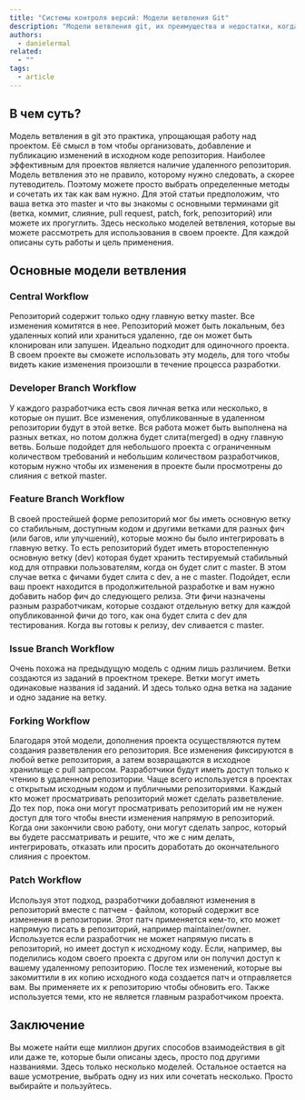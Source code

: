 ```yaml
---
title: "Системы контроля версий: Модели ветвления Git"
description: "Модели ветвления git, их преимущества и недостатки, когда использовать"
authors:
  - danielermal
related:
  - ""
tags:
  - article
---
```


<!--
1. В description есть описание для соцсетей и поисковиков, не больше 200 символов
2. В authors есть ники авторов основного текста
3. В contributors перечислены ники всех соавторов и тех, кто работал над текстом (дописали «На практике»? Переписали блок? Вам сюда)
4. В keywords записаны ключевые слова для SEO: пишем сюда слова или фразы, которых нет в тексте статьи, но по ним могут искать этот материал
5. Удалены все пустые теги в шапке
6. Подпапка автора есть в папке _people/_
7. Демки лежат в подпапке _demos/_
8. В related добавлено три ссылки на материалы Доки, которые будут предлагаться в конце. Не добавляем следующий или предыдущий материал в разделе
-->

## В чем суть?
Модель ветвления в git это практика, упрощающая работу над проектом. Её смысл в том чтобы организовать, добавление и публикацию изменений в исходном коде репозитория. Наиболее эффективным для проектов является наличие удаленного репозитория. Модель ветвления это не правило, которому нужно следовать, а скорее путеводитель. Поэтому можете просто выбрать определенные методы и сочетать их так как вам нужно.
Для этой статьи предположим, что ваша ветка это master и что вы знакомы с основными терминами git (ветка, коммит, слияние, pull request, patch, fork, репозиторий) или можете их прогуглить.
Здесь несколько моделей ветвления, которые вы можете рассмотреть для использования в своем проекте. Для каждой описаны суть работы и цель применения.

## Основные модели ветвления
### Central Workflow
Репозиторий содержит только одну главную ветку master. Все изменения комитятся в нее. Репозиторий может быть локальным, без удаленных копий или храниться удаленно, где он может быть клонирован или запушен.
Идеально подходит для одиночного проекта. В своем проекте вы сможете использовать эту модель, для того чтобы видеть какие изменения произошли в течение процесса разработки.
### Developer Branch Workflow
У каждого разработчика есть своя личная ветка или несколько, в которые он пушит. Все изменения, опубликованные в удаленном репозитории будут в этой ветке. Вся работа может быть выполнена на разных ветках, но потом должна будет слита(merged) в одну главную ветвь.
Больше подойдет для небольшого проекта с ограниченным количеством требований и небольшим количеством разработчиков, которым нужно чтобы их изменения в проекте были просмотрены до слияния с веткой master.
### Feature Branch Workflow
В своей простейшей форме репозиторий мог бы иметь основную ветку со стабильным, доступным кодом и другими ветками для разных фич (или багов, или улучшений), которые можно бы было интегрировать в главную ветку. То есть репозиторий будет иметь второстепенную основную ветку (dev) которая будет хранить тестируемый стабильный код для отправки пользователям, когда он будет слит с master. В этом случае ветка с фичами будет слита с dev, а не с master.
Подойдет, если ваш проект находится в продолжительной разработке и вам нужно добавить набор фич до следующего релиза. Эти фичи назначены разным разработчикам, которые создают отдельную ветку для каждой опубликованной фичи до того, как она будет слита с dev для тестирования. Когда вы готовы к релизу, dev сливается с master.
### Issue Branch Workflow
Очень похожа на предыдущую модель с одним лишь различием. Ветки создаются из заданий в проектном трекере. Ветки могут иметь одинаковые названия id заданий. И здесь только одна ветка на задание и одно задание на ветку.
### Forking Workflow
Благодаря этой модели, дополнения проекта осуществляются путем создания разветвления его репозитория. Все изменения фиксируются в любой ветке репозитория, а затем возвращаются в исходное хранилище с pull запросом. Разработчики будут иметь доступ только к чтению в удаленном репозитории.
Чаще всего используется в проектах с открытым исходным кодом и публичными репозиториями. Каждый кто может просматривать репозиторий может сделать разветвление. До тех пор, пока они могут просматривать репозиторий им не нужен доступ для того чтобы внести изменения напрямую в репозиторий. Когда они закончили свою работу, они могут сделать запрос, который вы будете рассматривать и решите, что же с ним делать, интегрировать, отказать или просить доработать до окончательного слияния с проектом.
### Patch Workflow
Используя этот подход, разработчики добавляют изменения в репозиторий вместе с патчем - файлом, который содержит все изменения в репозитории. Этот патч применяется кем-то, кто может напрямую писать в репозиторий, например maintainer/owner.
Используется если разработчик не может напрямую писать в репозиторий, но имеет доступ к исходному коду. Если, например, вы поделились кодом своего проекта с другом или он получил доступ к вашему удаленному репозиторию. После тех изменений, которые вы закомиттили в их копию исходного кода создается патч и отправляется вам. Вы применяете их к репозиторию чтобы обновить его. Также используется теми, кто не является главным разработчиком проекта.

## Заключение
Вы можете найти еще миллион других способов взаимодействия в git или даже те, которые были описаны здесь, просто под другими названиями. Здесь только несколько моделей. Остальное остается на ваше усмотрение, выбрать одну из них или сочетать несколько. Просто выбирайте и пользуйтесь.


